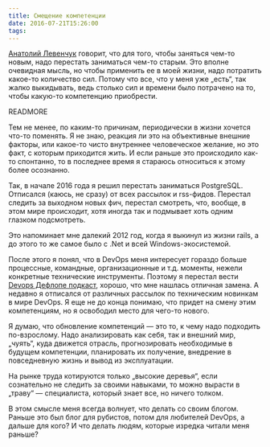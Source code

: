 ```yaml
---
title: Смещение компетенции
date: 2016-07-21T15:26:00
tags:
---
```


[Анатолий Левенчук](http://ailev.livejournal.com/) говорит, что для того, чтобы заняться чем-то новым, надо перестать
заниматься чем-то старым. Это вполне очевидная мысль, но чтобы применить ее в моей жизни, надо потратить какое-то
количество сил. Потому что все, что у меня уже „есть“, так жалко выкидывать, ведь столько сил и времени было потрачено
на то, чтобы какую-то компетенцию приобрести.

READMORE

Тем не менее, по каким-то причинам, периодически в жизни хочется что-то поменять. Я не знаю, реакция ли это на
объективные внешние факторы, или какое-то чисто внутреннее человеческое желание, но это факт, с которым приходится жить.
И если раньше это происходило как-то спонтанно, то в последнее время я стараюсь относиться к этому более осознанно.

Так, в начале 2016 года я решил перестать заниматься PostgreSQL. Отписался (каюсь, не сразу) от всех рассылок и
rss-фидов. Перестал следить за выходном новых фич, перестал смотреть, что, вообще, в этом мире происходит, хотя иногда
так и подмывает хоть одним глазком подсмотреть.

Это напоминает мне далекий 2012 год, когда я выкинул из жизни rails, а до этого то же самое было с .Net и всей
Windows-экосистемой.

После этого я понял, что в DevOps меня интересует гораздо больше процессные, командные, организационные и т.д. моменты,
нежели конкретные технические инструменты. Поэтому я перестал вести [Devops Дефлопе подкаст](http://devopsdeflope.ru/),
хорошо, что мне нашлась отличная замена. А недавно я отписался от различных рассылок по техническим новинкам в мире
DevOps. Я еще не до конца понимаю, что придет на смену этим компетенциям, но я освободил место для чего-то нового.

Я думаю, что обновление компетенций — это то, к чему надо подходить по-взрослому. Надо анализировать как себя, так и
внешний мир, „чуять“, куда движется отрасль, прогнозировать необходимые в будущем компетенции, планировать их получение,
внедрение в повседневную жизнь и вывод из эксплуатации.

На рынке труда котируются только „высокие деревья“, если сознательно не следить за своими навыками, то можно вырасти в
„траву“ — специалиста, который знает все, но ничего толком.

В этом смысле меня всегда волнует, что делать со своим блогом. Раньше это был блог для рубистов, потом для любителей
DevOps, а дальше для кого? И что делать людям, которые изредка читали меня раньше?
